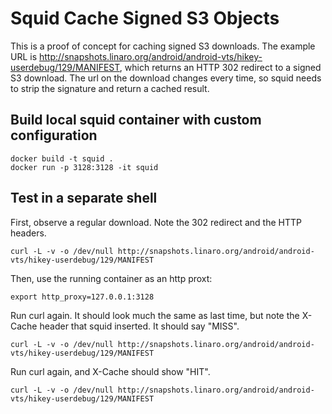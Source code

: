 # Squid Cache Signed S3 Objects

This is a proof of concept for caching signed S3 downloads. The example URL is
http://snapshots.linaro.org/android/android-vts/hikey-userdebug/129/MANIFEST,
which returns an HTTP 302 redirect to a signed S3 download. The url on the
download changes every time, so squid needs to strip the signature and return a
cached result.

## Build local squid container with custom configuration

    docker build -t squid .
    docker run -p 3128:3128 -it squid

## Test in a separate shell

First, observe a regular download. Note the 302 redirect and the HTTP headers.

    curl -L -v -o /dev/null http://snapshots.linaro.org/android/android-vts/hikey-userdebug/129/MANIFEST

Then, use the running container as an http proxt:

    export http_proxy=127.0.0.1:3128

Run curl again. It should look much the same as last time, but note the X-Cache header that squid inserted. It should say "MISS".

    curl -L -v -o /dev/null http://snapshots.linaro.org/android/android-vts/hikey-userdebug/129/MANIFEST

Run curl again, and X-Cache should show "HIT".

    curl -L -v -o /dev/null http://snapshots.linaro.org/android/android-vts/hikey-userdebug/129/MANIFEST


